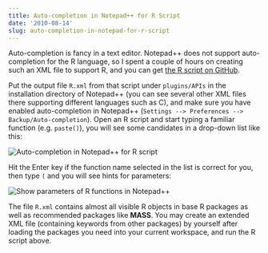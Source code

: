 ```yaml
---
title: Auto-completion in Notepad++ for R Script
date: '2010-08-14'
slug: auto-completion-in-notepad-for-r-script
---
```


Auto-completion is fancy in a text editor. Notepad++ does not support auto-completion for the R language, so I spent a couple of hours on creating such an XML file to support R, and you can get [the R script on GitHub](https://gist.github.com/2143971).

Put the output file `R.xml` from that script under `plugins/APIs` in the installation directory of Notepad++ (you can see several other XML files there supporting different languages such as C), and make sure you have enabled auto-completion in Notepad++ (`Settings --> Preferences --> Backup/Auto-completion`). Open an R script and start typing a familiar function (e.g. `paste()`), you will see some candidates in a drop-down list like this:

![Auto-completion in Notepad++ for R script](http://i.imgur.com/LBY1C.png)

Hit the Enter key if the function name selected in the list is correct for you, then type `(` and you will see hints for parameters:

![Show parameters of R functions in Notepad++](http://i.imgur.com/Z8vwj.png)

The file `R.xml` contains almost all visible R objects in base R packages as well as recommended packages like **MASS**. You may create an extended XML file (containing keywords from other packages) by yourself after loading the packages you need into your current workspace, and run the R script above.

